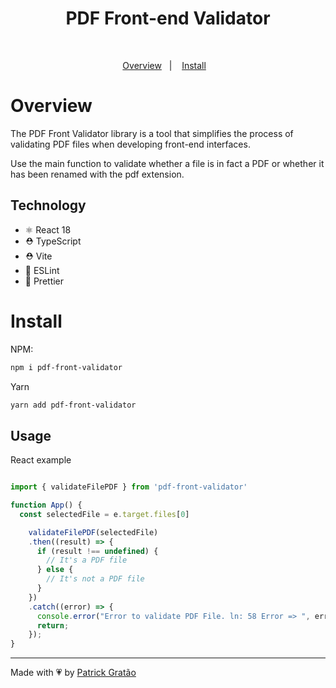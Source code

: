 <h1 align="center">
    PDF Front-end Validator
</h1>
<br/>
<p align="center">
  <a href="#overview">Overview</a>&nbsp;&nbsp;&nbsp;|&nbsp;&nbsp;&nbsp;
  <a href="#install">Install</a>&nbsp;&nbsp;&nbsp;
</p>

# Overview

The PDF Front Validator library is a tool that simplifies the process of validating PDF files when developing front-end interfaces. 

Use the main function to validate whether a file is in fact a PDF or whether it has been renamed with the pdf extension.

## Technology

- ⚛️ React 18
- ⛑ TypeScript
- ⛑ Vite
- 📏 ESLint
- 💖 Prettier

# Install

NPM:
```bash
npm i pdf-front-validator
```

Yarn
```bash
yarn add pdf-front-validator
```

## Usage

React example

```javascript

import { validateFilePDF } from 'pdf-front-validator'

function App() {
  const selectedFile = e.target.files[0]

    validateFilePDF(selectedFile)
    .then((result) => {
      if (result !== undefined) {
        // It's a PDF file
      } else {
        // It's not a PDF file
      }
    })
    .catch((error) => {
      console.error("Error to validate PDF File. ln: 58 Error => ", error);
      return;
    });
}

```

---

Made with 💗 by [Patrick Gratão](https://www.linkedin.com/in/patrickgratao/) 

